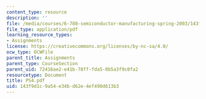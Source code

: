 ```yaml
---
content_type: resource
description: ''
file: /media/courses/6-780-semiconductor-manufacturing-spring-2003/143f9d1c9a54e34bd62e4ef490d613b3_PS4.pdf
file_type: application/pdf
learning_resource_types:
- Assignments
license: https://creativecommons.org/licenses/by-nc-sa/4.0/
ocw_type: OCWFile
parent_title: Assignments
parent_type: CourseSection
parent_uid: 72416ae2-e41b-78ff-fda5-0b5a3f9c0fa2
resourcetype: Document
title: PS4.pdf
uid: 143f9d1c-9a54-e34b-d62e-4ef490d613b3
---
```

